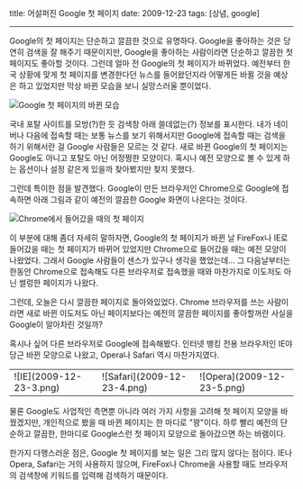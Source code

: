 title: 어설퍼진 Google 첫 페이지
date: 2009-12-23
tags: [상념, google]

---
Google의 첫 페이지는 단순하고 깔끔한 것으로 유명하다. Google을 좋아하는 것은 당연히 검색을 잘 해주기 때문이지만, Google을 좋아하는 사람이라면 단순하고 깔끔한 첫 페이지도 좋아할 것이다. 그런데 얼마 전 Google의 첫 페이지가 바뀌었다. <!--more--> 예전부터 한국 상황에 맞게 첫 페이지를 변경한다던 뉴스를 들어왔던지라 어떻게든 바뀔 것을 예상은 하고 있었지만 막상 바뀐 모습을 보니 실망스러울 뿐이었다.

![Google 첫 페이지의 바뀐 모습](2009-12-23-1.png)

국내 포탈 사이트를 모방(?)한 듯 검색창 아래 쓸데없는(?) 정보를 표시한다. 내가 네이버나 다음에 접속할 때는 보통 뉴스를 보기 위해서지만 Google에 접속할 때는 검색을 하기 위해서란 걸 Google 사람들은 모르는 것 같다. 새로 바뀐 Google의 첫 페이지는 Google도 아니고 포탈도 아닌 어정쩡한 모양이다. 혹시나 예전 모양으로 볼 수 있게 하는 옵션이나 설정 같은게 있을까 찾아봤지만 찾지 못했다.

그런데 특이한 점을 발견했다. Google이 만든 브라우저인 Chrome으로 Google에 접속하면 아래 그림과 같이 예전의 깔끔한 Google 화면이 나온다는 것이다.

![Chrome에서 들어갔을 때의 첫 페이지](2009-12-23-2.png)

이 부분에 대해 좀더 자세히 말하자면, Google의 첫 페이지가 바뀐 날 FireFox나 IE로 들어갔을 때는 첫 페이지가 바뀌어 있었지만 Chrome으로 들어갔을 때는 예전 모양이 나왔었다. 그래서 Google 사람들이 센스가 있구나 생각을 했었는데... 그 다음날부터는 한동안 Chrome으로 접속해도 다른 브라우저로 접속했을 때와 마찬가지로 이도저도 아닌 썰렁한 페이지가 나왔다.

그런데, 오늘은 다시 깔끔한 페이지로 돌아와있었다. Chrome 브라우저를 쓰는 사람이라면 새로 바뀐 이도저도 아닌 페이지보다는 예전의 깔끔한 페이지를 좋아할꺼란 사실을 Google이 알아차린 것일까?

혹시나 싶어 다른 브라우저로 Google에 접속해봤다. 인터넷 뱅킹 전용 브라우저인 IE야 당근 바뀐 모양으로 나왔고, Opera나 Safari 역시 마찬가지였다.

<table><tr><td>![IE](2009-12-23-3.png)</td><td>![Safari](2009-12-23-4.png)</td><td>![Opera](2009-12-23-5.png)</td></tr></table>

물론 Google도 사업적인 측면뿐 아니라 여러 가지 사항을 고려해 첫 페이지 모양을 바꿨겠지만, 개인적으로 봤을 때 바뀐 페이지는 한 마디로 "꽝"이다. 하루 빨리 예전의 단순하고 깔끔한, 한마디로 Google스런 첫 페이지 모양으로 돌아갔으면 하는 바램이다.

한가지 다행스러운 점은, Google 첫 페이지를 보는 일은 그리 많지 않다는 점이다. IE나 Opera, Safari는 거의 사용하지 않으며, FireFox나 Chrome을 사용할 때도 브라우저의 검색창에 키워드를 입력해 검색하기 때문이다.
